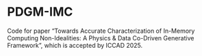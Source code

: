 # PDGM-IMC
Code for paper “Towards Accurate Characterization of In-Memory Computing Non-Idealities: A Physics &amp; Data Co-Driven Generative Framework”, which is accepted by ICCAD 2025.
